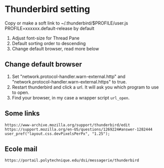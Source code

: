 # Thunderbird setting
Copy or make a soft link to ~/.thunderbird/$PROFILE/user.js  
PROFILE=xxxxxx.default-release by default
1. Adjust font-size for Thread Pane
2. Default sorting order to descending
3. Change default browser, read more below

## Change default browser
1. Set "network.protocol-handler.warn-external.http" and "network.protocol-handler.warn-external.https" to true. 
2. Restart thunderbird and click a url. It will ask you which program to use to
   open. 
3. Find your browser, in my case a wrapper script `url_open`. 

## Some links
	https://www-archive.mozilla.org/support/thunderbird/edit
	https://support.mozilla.org/en-US/questions/1269224#answer-1282444
	user_pref("layout.css.devPixelsPerPx", "1.25");

## Ecole mail
	https://portail.polytechnique.edu/dsi/messagerie/thunderbird
